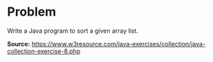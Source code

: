 # Problem
Write a Java program to sort a given array list.

**Source:** https://www.w3resource.com/java-exercises/collection/java-collection-exercise-8.php